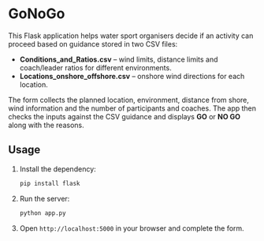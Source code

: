 # GoNoGo

This Flask application helps water sport organisers decide if an activity can proceed based on guidance stored in two CSV files:

- **Conditions_and_Ratios.csv** – wind limits, distance limits and coach/leader ratios for different environments.
- **Locations_onshore_offshore.csv** – onshore wind directions for each location.

The form collects the planned location, environment, distance from shore, wind information and the number of participants and coaches. The app then checks the inputs against the CSV guidance and displays **GO** or **NO GO** along with the reasons.

## Usage
1. Install the dependency:
   ```bash
   pip install flask
   ```
2. Run the server:
   ```bash
   python app.py
   ```
3. Open `http://localhost:5000` in your browser and complete the form.

